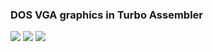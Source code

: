 ### DOS VGA graphics in Turbo Assembler

![](https://github.com/twelvechairssoftware/dos-vga/raw/main/Screen%20Shot%202020-11-07%20at%201.13.15%20PM.png)
![](https://github.com/twelvechairssoftware/dos-vga/raw/main/Screen%20Shot%202020-11-07%20at%201.12.56%20PM.png)
![](https://github.com/twelvechairssoftware/dos-vga/raw/main/Screen%20Shot%202020-11-07%20at%201.13.09%20PM.png)
